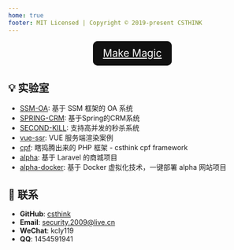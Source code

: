 ```yaml
---
home: true
footer: MIT Licensed | Copyright © 2019-present CSTHINK
---
```


<div id="home-button-div">
  <a href="/terminal/index.html" target="_blank" class="home-guide-button">Make Magic</a>
</div>

## 💡 实验室

- [SSM-OA](https://github.com/csthink/SSM-OA): 基于 SSM 框架的 OA 系统
- [SPRING-CRM](https://github.com/csthink/SPRING-CRM): 基于Spring的CRM系统
- [SECOND-KILL](https://github.com/csthink/SECOND-KILL): 支持高并发的秒杀系统
- [vue-ssr](https://github.com/csthink/vue-ssr): VUE 服务端渲染案例
- [cpf](https://github.com/csthink/cpf): 瞎捣腾出来的 PHP 框架 - csthink cpf framework
- [alpha](https://github.com/csthink/alpha): 基于 Laravel 的商城项目
- [alpha-docker](https://github.com/csthink/alpha-docker): 基于 Docker 虚拟化技术，一键部署 alpha 网站项目 

## 📮 联系

- **GitHub**: [csthink](https://github.com/csthink)
- **Email**: security.2009@live.cn
- **WeChat**: kcly119
- **QQ**: 1454591941

<style scoped>
main ul {
  line-height: 2.5;
}

.show-in-github {
  display: none;
}

#home-button-div {
  text-align: center;
}

#home-button-div .home-guide-button {
    display: inline-block;
    width: 160px;
    height: 50px;
    line-height: 50px;
    font-size: 1.3rem;
    border: none;
    outline: none;
    color: #fff;
    background-color: #111;
    cursor: pointer;
    position: relative;
    z-index: 0;
    border-radius: 10px;
}

#home-button-div .home-guide-button:before {
    content: '';
    background: linear-gradient(45deg, #ff0000, #ff7300, #fffb00, #48ff00, #00ffd5, #002bff, #7a00ff, #ff00c8, #ff0000);
    position: absolute;
    top: -2px;
    left:-2px;
    background-size: 400%;
    z-index: -1;
    filter: blur(5px);
    width: calc(100% + 4px);
    height: calc(100% + 4px);
    animation: glowing 20s linear infinite;
    opacity: 0;
    transition: opacity .3s ease-in-out;
    border-radius: 10px;
}

#home-button-div .home-guide-button:active {
    color: #000
}

#home-button-div .home-guide-button:active:after {
    background: transparent;
}

#home-button-div .home-guide-button:hover:before {
    opacity: 1;
}

#home-button-div .home-guide-button:after {
    z-index: -1;
    content: '';
    position: absolute;
    width: 100%;
    height: 100%;
    background: #111;
    left: 0;
    top: 0;
    border-radius: 10px;
}

@keyframes glowing {
    0% { background-position: 0 0; }
    50% { background-position: 400% 0; }
    100% { background-position: 0 0; }
}

</style>
